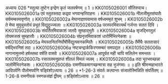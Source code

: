अध्यायः 026
*स्तुत्या तुष्टेन इन्द्रेण कृतं जलवर्षणम् ॥ 1 ॥
KK0105026001	सौतिरुवाच। 
KK0105026001a	एवं स्तुतस्तदा कद्र्वा भगवान्हरिवाहनः ।
KK0105026001b	नीलजीमूतसंघातैः सर्वमम्बरमावृणोत् ॥
KK0105026002a	मेघानाज्ञापयामास वर्षध्वममृतं शुभम् ।
KK0105026002b	ते मेघा मुमुचुस्तोयं प्रभूतं विद्युदुज्ज्वलाः ॥
KK0105026003a	परस्परमिवात्यर्थं गर्जन्तः सततं दिवि ।
KK0105026003b	संवर्तितमिवाकाशं जलदैः सुमहाद्भुतैः ॥
KK0105026004a	सृजद्भिरतुलं तोयमजस्रं सुमहारवैः ।
KK0105026004b	संप्रनृत्तमिवाकाशं धारोर्मिभिरनेकशः ॥
KK0105026005a	मेघस्तनितनिर्घोषौर्विद्युत्पवनकम्पितैः ।
KK0105026005b	तैर्मेघैः सततासारं वर्षद्भिरनिशं तदा ॥
KK0105026006a	नष्टचन्द्रार्ककिरणमम्बरं समपद्यत ।
KK0105026006b	नागानामुत्तमो हर्षस्तथा वर्षति वासवे ॥
KK0105026007a	आपूर्यत मही चापि सलिलेन समन्ततः ।
KK0105026007b	रसातलमनुप्राप्तं शीतलं विमलं जलम् ।
KK0105026008a	तदा भूरभवच्छन्ना जलोर्मिभिरनेकशः ।
KK0105026008b	रामणीयकमागच्छन्मात्रा सह भुजंगमाः ॥ ॥
इति श्रीमन्महाभारते आदिपर्वणि पौलोमपर्वणि षड्विंशोऽध्यायः ॥ 26 ॥
*1-26-3 संवर्तः कल्पान्तः संजातोस्मिन्निति संवर्तितम् ॥ 1-26-8 रामणीयकं रमणकसंज्ञं द्वीपम् ॥ ष़ड्विंशोऽध्यायः ॥ 26 ॥

